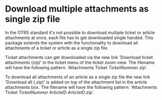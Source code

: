 # Download multiple attachments as single zip file

In the OTRS standard it's not possible to download multiple ticket or article attachments at once, each file has to get downloaded single handed. This package extends the system with the functionality to download all attachments of a ticket or article as a single zip file.

Ticket attachments can get downloaded via the new link 'Download ticket attachments (zip)' in the ticket menu of the ticket zoom view. The filename will have the following pattern: 'Attachments Ticket *TicketNummer*.zip'.

To download all attachments of an article as a single zip file the new link 'Download all (.zip)' is added on top of the attachment list in the article attachments box. The filename will have the following pattern: 'Attachments Ticket *TicketNummer* ArticleID *ArticleID*.zip'.